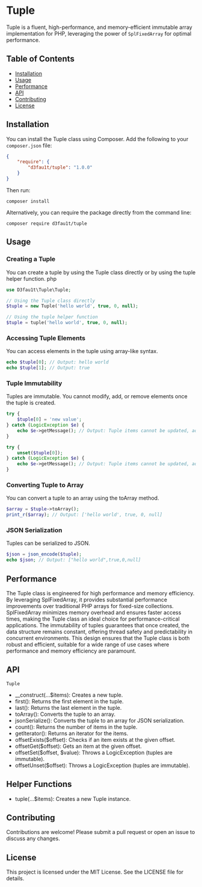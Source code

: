 # Tuple

Tuple is a fluent, high-performance, and memory-efficient immutable array implementation for PHP, leveraging the power of `SplFixedArray` for optimal performance.

## Table of Contents

- [Installation](#installation)
- [Usage](#usage)
- [Performance](#performance)
- [API](#api)
- [Contributing](#contributing)
- [License](#license)

## Installation

You can install the Tuple class using Composer. Add the following to your `composer.json` file:

```json
{
    "require": {
        "d3fau1t/tuple": "1.0.0"
    }
}
```

Then run:

```shell
composer install
```

Alternatively, you can require the package directly from the command line:

```shell
composer require d3fau1t/tuple
```

## Usage

### Creating a Tuple

You can create a tuple by using the Tuple class directly or by using the tuple helper function.
php

```php
use D3fau1t\Tuple\Tuple;

// Using the Tuple class directly
$tuple = new Tuple('hello world', true, 0, null);

// Using the tuple helper function
$tuple = tuple('hello world', true, 0, null);
```

### Accessing Tuple Elements

You can access elements in the tuple using array-like syntax.

```php
echo $tuple[0]; // Output: hello world
echo $tuple[1]; // Output: true
```

### Tuple Immutability

Tuples are immutable. You cannot modify, add, or remove elements once the tuple is created.

```php
try {
    $tuple[0] = 'new value';
} catch (LogicException $e) {
    echo $e->getMessage(); // Output: Tuple items cannot be updated, added, or removed
}
```

```php
try {
    unset($tuple[0]);
} catch (LogicException $e) {
    echo $e->getMessage(); // Output: Tuple items cannot be updated, added, or removed
}
```

### Converting Tuple to Array
You can convert a tuple to an array using the toArray method.

```php
$array = $tuple->toArray();
print_r($array); // Output: ['hello world', true, 0, null]
```

### JSON Serialization

Tuples can be serialized to JSON.

```php
$json = json_encode($tuple);
echo $json; // Output: ["hello world",true,0,null]
```

## Performance

The Tuple class is engineered for high performance and memory efficiency. By leveraging SplFixedArray, it provides substantial performance improvements over traditional PHP arrays for fixed-size collections. SplFixedArray minimizes memory overhead and ensures faster access times, making the Tuple class an ideal choice for performance-critical applications. The immutability of tuples guarantees that once created, the data structure remains constant, offering thread safety and predictability in concurrent environments. This design ensures that the Tuple class is both robust and efficient, suitable for a wide range of use cases where performance and memory efficiency are paramount.

## API

`Tuple`
* __construct(...$items): Creates a new tuple.
* first(): Returns the first element in the tuple.
* last(): Returns the last element in the tuple.
* toArray(): Converts the tuple to an array.
* jsonSerialize(): Converts the tuple to an array for JSON serialization.
* count(): Returns the number of items in the tuple.
* getIterator(): Returns an iterator for the items.
* offsetExists($offset): Checks if an item exists at the given offset.
* offsetGet($offset): Gets an item at the given offset.
* offsetSet($offset, $value): Throws a LogicException (tuples are immutable).
* offsetUnset($offset): Throws a LogicException (tuples are immutable).

## Helper Functions

* tuple(...$items): Creates a new Tuple instance.

## Contributing

Contributions are welcome! Please submit a pull request or open an issue to discuss any changes.

## License

This project is licensed under the MIT License. See the LICENSE file for details.